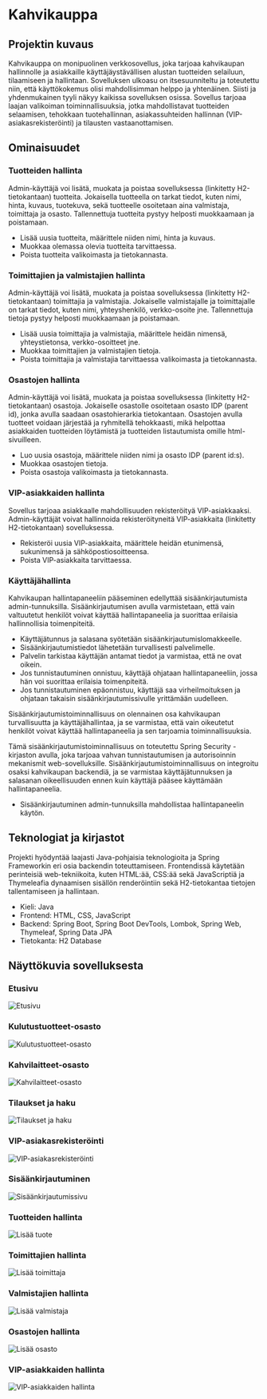 # Kahvikauppa

## Projektin kuvaus

Kahvikauppa on monipuolinen verkkosovellus, joka tarjoaa kahvikaupan hallinnolle ja asiakkaille käyttäjäystävällisen alustan tuotteiden selailuun, tilaamiseen ja hallintaan. Sovelluksen ulkoasu on itsesuunniteltu ja toteutettu niin, että käyttökokemus olisi mahdollisimman helppo ja yhtenäinen. Siisti ja yhdenmukainen tyyli näkyy kaikissa sovelluksen osissa. Sovellus tarjoaa laajan valikoiman toiminnallisuuksia, jotka mahdollistavat tuotteiden selaamisen, tehokkaan tuotehallinnan, asiakassuhteiden hallinnan (VIP-asiakasrekisteröinti) ja tilausten vastaanottamisen.

## Ominaisuudet

### Tuotteiden hallinta

Admin-käyttäjä voi lisätä, muokata ja poistaa sovelluksessa (linkitetty H2-tietokantaan) tuotteita. Jokaisella tuotteella on tarkat tiedot, kuten nimi, hinta, kuvaus, tuotekuva, sekä tuotteelle osoitetaan aina valmistaja, toimittaja ja osasto. Tallennettuja tuotteita pystyy helposti muokkaamaan ja poistamaan.

- Lisää uusia tuotteita, määrittele niiden nimi, hinta ja kuvaus.
- Muokkaa olemassa olevia tuotteita tarvittaessa.
- Poista tuotteita valikoimasta ja tietokannasta.

### Toimittajien ja valmistajien hallinta

Admin-käyttäjä voi lisätä, muokata ja poistaa sovelluksessa (linkitetty H2-tietokantaan) toimittajia ja valmistajia. Jokaiselle valmistajalle ja toimittajalle on tarkat tiedot, kuten nimi, yhteyshenkilö, verkko-osoite jne. Tallennettuja tietoja pystyy helposti muokkaamaan ja poistamaan.

- Lisää uusia toimittajia ja valmistajia, määrittele heidän nimensä, yhteystietonsa, verkko-osoitteet jne.
- Muokkaa toimittajien ja valmistajien tietoja.
- Poista toimittajia ja valmistajia tarvittaessa valikoimasta ja tietokannasta.

### Osastojen hallinta

Admin-käyttäjä voi lisätä, muokata ja poistaa sovelluksessa (linkitetty H2-tietokantaan) osastoja. Jokaiselle osastolle osoitetaan osasto IDP (parent id), jonka avulla saadaan osastohierarkia tietokantaan. Osastojen avulla tuotteet voidaan järjestää ja ryhmitellä tehokkaasti, mikä helpottaa asiakkaiden tuotteiden löytämistä ja tuotteiden listautumista omille html-sivuilleen.

- Luo uusia osastoja, määrittele niiden nimi ja osasto IDP (parent id:s).
- Muokkaa osastojen tietoja.
- Poista osastoja valikoimasta ja tietokannasta.

### VIP-asiakkaiden hallinta

Sovellus tarjoaa asiakkaalle mahdollisuuden rekisteröityä VIP-asiakkaaksi. Admin-käyttäjät voivat hallinnoida rekisteröityneitä VIP-asiakkaita (linkitetty H2-tietokantaan) sovelluksessa.

- Rekisteröi uusia VIP-asiakkaita, määrittele heidän etunimensä, sukunimensä ja sähköpostiosoitteensa.
- Poista VIP-asiakkaita tarvittaessa.

### Käyttäjähallinta

Kahvikaupan hallintapaneeliin pääseminen edellyttää sisäänkirjautumista admin-tunnuksilla. Sisäänkirjautumisen avulla varmistetaan, että vain valtuutetut henkilöt voivat käyttää hallintapaneelia ja suorittaa erilaisia hallinnollisia toimenpiteitä.

- Käyttäjätunnus ja salasana syötetään sisäänkirjautumislomakkeelle.
- Sisäänkirjautumistiedot lähetetään turvallisesti palvelimelle.
- Palvelin tarkistaa käyttäjän antamat tiedot ja varmistaa, että ne ovat oikein.
- Jos tunnistautuminen onnistuu, käyttäjä ohjataan hallintapaneeliin, jossa hän voi suorittaa erilaisia toimenpiteitä.
- Jos tunnistautuminen epäonnistuu, käyttäjä saa virheilmoituksen ja ohjataan takaisin sisäänkirjautumissivulle yrittämään uudelleen.

Sisäänkirjautumistoiminnallisuus on olennainen osa kahvikaupan turvallisuutta ja käyttäjähallintaa, ja se varmistaa, että vain oikeutetut henkilöt voivat käyttää hallintapaneelia ja sen tarjoamia toiminnallisuuksia.

Tämä sisäänkirjautumistoiminnallisuus on toteutettu Spring Security -kirjaston avulla, joka tarjoaa vahvan tunnistautumisen ja autorisoinnin mekanismit web-sovelluksille. Sisäänkirjautumistoiminnallisuus on integroitu osaksi kahvikaupan backendiä, ja se varmistaa käyttäjätunnuksen ja salasanan oikeellisuuden ennen kuin käyttäjä pääsee käyttämään hallintapaneelia.

- Sisäänkirjautuminen admin-tunnuksilla mahdollistaa hallintapaneelin käytön.

## Teknologiat ja kirjastot

Projekti hyödyntää laajasti Java-pohjaisia teknologioita ja Spring Frameworkin eri osia backendin toteuttamiseen. Frontendissä käytetään perinteisiä web-tekniikoita, kuten HTML:ää, CSS:ää sekä JavaScriptiä ja Thymeleafia dynaamisen sisällön renderöintiin sekä H2-tietokantaa tietojen tallentamiseen ja hallintaan.

- Kieli: Java
- Frontend: HTML, CSS, JavaScript
- Backend: Spring Boot, Spring Boot DevTools, Lombok, Spring Web, Thymeleaf, Spring Data JPA
- Tietokanta: H2 Database

## Näyttökuvia sovelluksesta

### Etusivu
![Etusivu](./src/main/resources/public/images/front_page.png)

### Kulutustuotteet-osasto
![Kulutustuotteet-osasto](./src/main/resources/public/images/kulutustuotteet_page.png)

### Kahvilaitteet-osasto
![Kahvilaitteet-osasto](./src/main/resources/public/images/kahvilaitteet_page.png)

### Tilaukset ja haku
![Tilaukset ja haku](./src/main/resources/public/images/order-list_and_search.png)

### VIP-asiakasrekisteröinti
![VIP-asiakasrekisteröinti](./src/main/resources/public/images/vipasiakas_page.png)

### Sisäänkirjautuminen
![Sisäänkirjautumissivu](./src/main/resources/public/images/sign-in_page.png)

### Tuotteiden hallinta
![Lisää tuote](./src/main/resources/public/images/add-product_page.png)

### Toimittajien hallinta
![Lisää toimittaja](./src/main/resources/public/images/add-supplier_page.png)

### Valmistajien hallinta
![Lisää valmistaja](./src/main/resources/public/images/add-producer_page.png)

### Osastojen hallinta
![Lisää osasto](./src/main/resources/public/images/add-department_page.png)

### VIP-asiakkaiden hallinta
![VIP-asiakkaiden hallinta](./src/main/resources/public/images/list-of-vip-customers_page.png)
